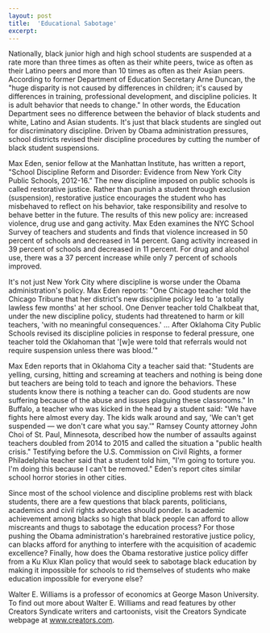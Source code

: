 ```yaml
---
layout: post
title:  'Educational Sabotage'
excerpt:
---
```




Nationally, black junior high and high school students are suspended at a rate more than three times as often as their white peers, twice as often as their Latino peers and more than 10 times as often as their Asian peers. According to former Department of Education Secretary Arne Duncan, the "huge disparity is not caused by differences in children; it's caused by differences in training, professional development, and discipline policies. It is adult behavior that needs to change." In other words, the Education Department sees no difference between the behavior of black students and white, Latino and Asian students. It's just that black students are singled out for discriminatory discipline. Driven by Obama administration pressures, school districts revised their discipline procedures by cutting the number of black student suspensions.

Max Eden, senior fellow at the Manhattan Institute, has written a report, "School Discipline Reform and Disorder: Evidence from New York City Public Schools, 2012-16." The new discipline imposed on public schools is called restorative justice. Rather than punish a student through exclusion (suspension), restorative justice encourages the student who has misbehaved to reflect on his behavior, take responsibility and resolve to behave better in the future. The results of this new policy are: increased violence, drug use and gang activity. Max Eden examines the NYC School Survey of teachers and students and finds that violence increased in 50 percent of schools and decreased in 14 percent. Gang activity increased in 39 percent of schools and decreased in 11 percent. For drug and alcohol use, there was a 37 percent increase while only 7 percent of schools improved.

It's not just New York City where discipline is worse under the Obama administration's policy. Max Eden reports: "One Chicago teacher told the Chicago Tribune that her district's new discipline policy led to 'a totally lawless few months' at her school. One Denver teacher told Chalkbeat that, under the new discipline policy, students had threatened to harm or kill teachers, 'with no meaningful consequences.' ... After Oklahoma City Public Schools revised its discipline policies in response to federal pressure, one teacher told the Oklahoman that '[w]e were told that referrals would not require suspension unless there was blood.'" 

Max Eden reports that in Oklahoma City a teacher said that: "Students are yelling, cursing, hitting and screaming at teachers and nothing is being done but teachers are being told to teach and ignore the behaviors. These students know there is nothing a teacher can do. Good students are now suffering because of the abuse and issues plaguing these classrooms." In Buffalo, a teacher who was kicked in the head by a student said: "We have fights here almost every day. The kids walk around and say, 'We can't get suspended — we don't care what you say.'" Ramsey County attorney John Choi of St. Paul, Minnesota, described how the number of assaults against teachers doubled from 2014 to 2015 and called the situation a "public health crisis." Testifying before the U.S. Commission on Civil Rights, a former Philadelphia teacher said that a student told him, "I'm going to torture you. I'm doing this because I can't be removed." Eden's report cites similar school horror stories in other cities. 

Since most of the school violence and discipline problems rest with black students, there are a few questions that black parents, politicians, academics and civil rights advocates should ponder. Is academic achievement among blacks so high that black people can afford to allow miscreants and thugs to sabotage the education process? For those pushing the Obama administration's harebrained restorative justice policy, can blacks afford for anything to interfere with the acquisition of academic excellence? Finally, how does the Obama restorative justice policy differ from a Ku Klux Klan policy that would seek to sabotage black education by making it impossible for schools to rid themselves of students who make education impossible for everyone else?



Walter E. Williams is a professor of economics at George Mason University. To find out more about Walter E. Williams and read features by other Creators Syndicate writers and cartoonists, visit the Creators Syndicate webpage at www.creators.com.
